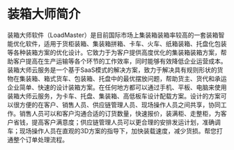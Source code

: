 # 装箱大师简介

装箱大师软件（LoadMaster）是目前国际市场上集装箱装箱率较高的一套装箱智能优化软件，适用于货柜装箱、集装箱拼箱、卡车、火车、纸箱装箱、托盘化包装等各种装箱方案的优化设计。它致力于为客户提供高度优化的集装箱装箱方案，帮助客户提高在生产运输等各个环节的工作效率，同时能够有效降低企业运营成本。  
装箱大师云服务是一个基于SaaS模式的解决方案，致力于解决具有规则形状的货物在集装箱、箱式货车、包装箱、托盘中的最优摆放问题，帮助货主、货代和承运企业简单、快速的设计装箱方案。在任何地方都可以通过手机、平板、电脑来使用装箱大师云服务，为卡车、托盘、集装箱、高低板车设计配载方案。设计的方案可以很方便的在客户、销售人员、供应链管理人员、现场操作人员之间共享，协同工作。销售人员可以和客户沟通合适的订货数量，快速报价，装满柜、走整柜，为客户省钱，提高客户满意度；供应链管理人员可以更合理的安排发运计划，准确调车；现场操作人员在直观的3D方案的指导下，加快装载速度，减少货损。帮您打通整个订单处理流程。

